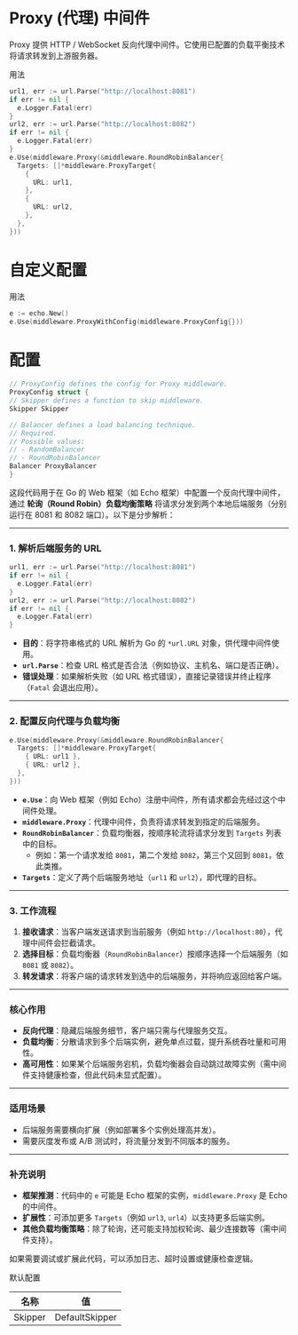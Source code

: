 # Proxy (代理) 中间件

Proxy 提供 HTTP / WebSocket 反向代理中间件。它使用已配置的负载平衡技术将请求转发到上游服务器。

用法


```go
url1, err := url.Parse("http://localhost:8081")
if err != nil {
  e.Logger.Fatal(err)
}
url2, err := url.Parse("http://localhost:8082")
if err != nil {
  e.Logger.Fatal(err)
}
e.Use(middleware.Proxy(&middleware.RoundRobinBalancer{
  Targets: []*middleware.ProxyTarget{
    {
      URL: url1,
    },
    {
      URL: url2,
    },
  },
}))
```

# 自定义配置

用法

```go
e := echo.New()
e.Use(middleware.ProxyWithConfig(middleware.ProxyConfig{}))
```

# 配置

```go
// ProxyConfig defines the config for Proxy middleware.
ProxyConfig struct {
// Skipper defines a function to skip middleware.
Skipper Skipper

// Balancer defines a load balancing technique.
// Required.
// Possible values:
// - RandomBalancer
// - RoundRobinBalancer
Balancer ProxyBalancer
}
```

这段代码用于在 Go 的 Web 框架（如 Echo 框架）中配置一个反向代理中间件，通过 **轮询（Round Robin）负载均衡策略** 将请求分发到两个本地后端服务（分别运行在 8081 和 8082 端口）。以下是分步解析：

---

### **1. 解析后端服务的 URL**
```go
url1, err := url.Parse("http://localhost:8081")
if err != nil {
  e.Logger.Fatal(err)
}
url2, err := url.Parse("http://localhost:8082")
if err != nil {
  e.Logger.Fatal(err)
}
```
- **目的**：将字符串格式的 URL 解析为 Go 的 `*url.URL` 对象，供代理中间件使用。
- **`url.Parse`**：检查 URL 格式是否合法（例如协议、主机名、端口是否正确）。
- **错误处理**：如果解析失败（如 URL 格式错误），直接记录错误并终止程序（`Fatal` 会退出应用）。

---

### **2. 配置反向代理与负载均衡**
```go
e.Use(middleware.Proxy(&middleware.RoundRobinBalancer{
  Targets: []*middleware.ProxyTarget{
    { URL: url1 },
    { URL: url2 },
  },
}))
```
- **`e.Use`**：向 Web 框架（例如 Echo）注册中间件，所有请求都会先经过这个中间件处理。
- **`middleware.Proxy`**：代理中间件，负责将请求转发到指定的后端服务。
- **`RoundRobinBalancer`**：负载均衡器，按顺序轮流将请求分发到 `Targets` 列表中的目标。
    - 例如：第一个请求发给 `8081`，第二个发给 `8082`，第三个又回到 `8081`，依此类推。
- **`Targets`**：定义了两个后端服务地址（`url1` 和 `url2`），即代理的目标。

---

### **3. 工作流程**
1. **接收请求**：当客户端发送请求到当前服务（例如 `http://localhost:80`），代理中间件会拦截请求。
2. **选择目标**：负载均衡器（`RoundRobinBalancer`）按顺序选择一个后端服务（如 `8081` 或 `8082`）。
3. **转发请求**：将客户端的请求转发到选中的后端服务，并将响应返回给客户端。

---

### **核心作用**
- **反向代理**：隐藏后端服务细节，客户端只需与代理服务交互。
- **负载均衡**：分散请求到多个后端实例，避免单点过载，提升系统吞吐量和可用性。
- **高可用性**：如果某个后端服务宕机，负载均衡器会自动跳过故障实例（需中间件支持健康检查，但此代码未显式配置）。

---

### **适用场景**
- 后端服务需要横向扩展（例如部署多个实例处理高并发）。
- 需要灰度发布或 A/B 测试时，将流量分发到不同版本的服务。

---

### **补充说明**
- **框架推测**：代码中的 `e` 可能是 Echo 框架的实例，`middleware.Proxy` 是 Echo 的中间件。
- **扩展性**：可添加更多 `Targets`（例如 `url3`, `url4`）以支持更多后端实例。
- **其他负载均衡策略**：除了轮询，还可能支持加权轮询、最少连接数等（需中间件支持）。

如果需要调试或扩展此代码，可以添加日志、超时设置或健康检查逻辑。


默认配置

| 名称      | 值              |
|---------|----------------|
| Skipper | DefaultSkipper |



